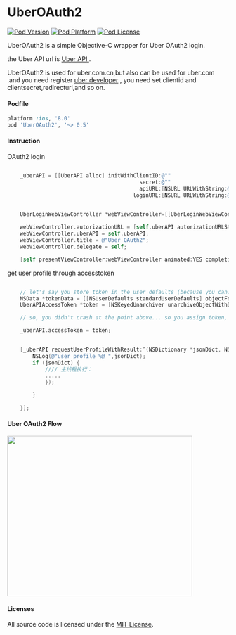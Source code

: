 # UberOAuth2
[![Pod Version](http://img.shields.io/cocoapods/v/UberOAuth2.svg?style=flat)](http://cocoadocs.org/docsets/UberOAuth2/)
[![Pod Platform](http://img.shields.io/cocoapods/p/UberOAuth2.svg?style=flat)](http://cocoadocs.org/docsets/UberOAuth2/)
[![Pod License](http://img.shields.io/cocoapods/l/UberOAuth2.svg?style=flat)](https://opensource.org/licenses/MIT)


UberOAuth2 is a simple Objective-C wrapper for Uber OAuth2 login.

the Uber API url is <a href = https://developer.uber.com/docs/api-overview> Uber API </a>.

UberOAuth2 is used for uber.com.cn,but also can be used for uber.com .and you need register [uber developer](https://developer.uber.com.cn) , you need set 
clientid and clientsecret,redirecturl,and so on.

#### Podfile

```ruby
platform :ios, '8.0'
pod 'UberOAuth2', '~> 0.5'
```

#### Instruction
OAuth2 login
```objective-c

    _uberAPI = [[UberAPI alloc] initWithClientID:@""
                                          secret:@""
                                          apiURL:[NSURL URLWithString:@"https://api.uber.com"]
                                        loginURL:[NSURL URLWithString:@"https://login.uber.com"]];


    UberLoginWebViewController *webViewController=[[UberLoginWebViewController alloc] init];
    
    webViewController.autorizationURL = [self.uberAPI autorizationURLStringWithScope:@"profile history places history_lite"];
    webViewController.uberAPI = self.uberAPI;
    webViewController.title = @"Uber OAuth2";
    webViewController.delegate = self;

    [self presentViewController:webViewController animated:YES completion:nil];

```


get user profile through accesstoken

```objective-c

    // let's say you store token in the user defaults (because you can!)
    NSData *tokenData = [[NSUserDefaults standardUserDefaults] objectForKey:@"UberAccessToken"];
    UberAPIAccessToken *token = [NSKeyedUnarchiver unarchiveObjectWithData:tokenData];

    // so, you didn't crash at the point above... so you assign token, and you can try...

    _uberAPI.accessToken = token;
    

    [_uberAPI requestUserProfileWithResult:^(NSDictionary *jsonDict, NSError *error){
        NSLog(@"user profile %@ ",jsonDict);
        if (jsonDict) {
            //// 主线程执行：
            .....
            });

        }
        
    }];

```

#### Uber OAuth2 Flow

<img  src="https://github.com/uberHackathon/UberOAuth2/blob/master/uberoauth2.png" width="421" height="365">





#### Licenses

All source code is licensed under the [MIT License](https://github.com/by-the-way/UberOAuth2/blob/master/LICENSE).
